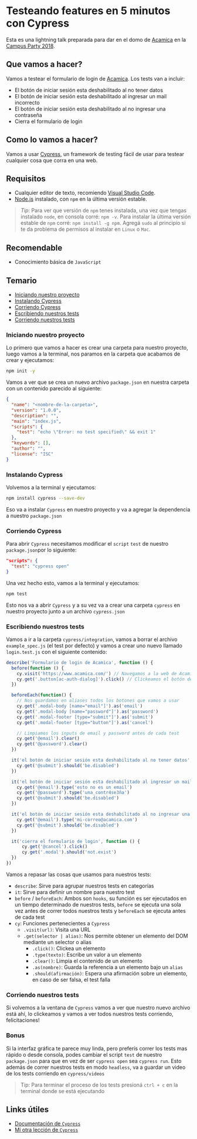 # Testeando features en 5 minutos con Cypress
Esta es una lightning talk preparada para dar en el domo de [Acamica](https://acamica.com.ar) en la [Campus Party 2018](http://argentina.campus-party.org/).

## Que vamos a hacer?
Vamos a testear el formulario de login de [Acamica](https://www.acamica.com). Los tests van a incluir:
* El botón de iniciar sesión esta deshabilitado al no tener datos
* El botón de iniciar sesión esta deshabilitado al ingresar un mail incorrecto
* El botón de iniciar sesión esta deshabilitado al no ingresar una contraseña
* Cierra el formulario de login

## Como lo vamos a hacer?
Vamos a usar [Cypress](https://cypress.io), un framework de testing fácil de usar para testear cualquier cosa que corra en una web.

## Requisitos
* Cualquier editor de texto, recomiendo [Visual Studio Code](https://code.visualstudio.com/).
* [Node.js](https://nodejs.org/es/) instalado, con `npm` en la última versión estable.

> *Tip*: Para ver que versión de `npm` tenes instalada, una vez que tengas instalado `node`, en consola corré: `npm -v`.
> Para instalar la última versión estable de `npm` corré: `npm install -g npm`.
> Agregá `sudo` al principio si te da problema de permisos al instalar en `Linux` o `Mac`.

## Recomendable
* Conocimiento básica de `JavaScript`

## Temario
* [Iniciando nuestro proyecto](#iniciando-nuestro-proyecto)
* [Instalando Cypress](#instalando-cypress)
* [Corriendo Cypress](#corriendo-cypress)
* [Escribiendo nuestros tests](#escribiendo-nuestros-tests)
* [Corriendo nuestros tests](#corriendo-nuestros-tests)

### Iniciando nuestro proyecto
Lo primero que vamos a hacer es crear una carpeta para nuestro proyecto, luego vamos a la terminal, nos paramos en la carpeta que acabamos de crear y ejecutamos:
```bash
npm init -y
```
Vamos a ver que se crea un nuevo archivo `package.json` en nuestra carpeta con un contenido parecido al siguiente:
```json
{
  "name": "<nombre-de-la-carpeta>",
  "version": "1.0.0",
  "description": "",
  "main": "index.js",
  "scripts": {
    "test": "echo \"Error: no test specified\" && exit 1"
  },
  "keywords": [],
  "author": "",
  "license": "ISC"
}
```

### Instalando Cypress
Volvemos a la terminal y ejecutamos:
```bash
npm install cypress --save-dev
```
Eso va a instalar `Cypress` en nuestro proyecto y va a agregar la dependencia a nuestro `package.json`

### Corriendo Cypress
Para abrir `Cypress` necesitamos modificar el `script` `test` de nuestro `package.json`por lo siguiente:
```json
"scripts": {
  "test": "cypress open"
}
```
Una vez hecho esto, vamos a la terminal y ejecutamos:
```bash
npm test
```
Esto nos va a abrir `Cypress` y a su vez va a crear una carpeta `cypress` en nuestro proyecto junto a un archivo `cypress.json`

### Escribiendo nuestros tests
Vamos a ir a la carpeta `cypress/integration`, vamos a borrar el archivo `example_spec.js` (el test por defecto) y vamos a crear uno nuevo llamado `login.test.js` con el siguiente contenido:

```javascript
describe('Formulario de login de Acamica', function () {
  before(function () {
    cy.visit('https://www.acamica.com/') // Navegamos a la web de Acamica
    cy.get('.button[ac-auth-dialog]').click() // Clickeamos el botón de login para mostrar el modal
  })

  beforeEach(function() {
    // Nos guardamos en aliases todos los botones que vamos a usar
    cy.get('.modal-body [name="email"]').as('email')
    cy.get('.modal-body [name="password"]').as('password')
    cy.get('.modal-footer [type="submit"]').as('submit')
    cy.get('.modal-footer [type="button"]').as('cancel')

    // Limpiamos los inputs de email y password antes de cada test
    cy.get('@email').clear()
    cy.get('@password').clear()
  })

  it('el botón de iniciar sesión esta deshabilitado al no tener datos', function () {
    cy.get('@submit').should('be.disabled')
  })

  it('el botón de iniciar sesión esta deshabilitado al ingresar un mail incorrecto', function () {
    cy.get('@email').type('esto no es un email')
    cy.get('@password').type('una_contr4se3ña')
    cy.get('@submit').should('be.disabled')
  })

  it('el botón de iniciar sesión esta deshabilitado al no ingresar una contraseña', function () {
    cy.get('@email').type('mi-correo@acamica.com')
    cy.get('@submit').should('be.disabled')
  })

  it('cierra el formulario de login', function () {
      cy.get('@cancel').click()
      cy.get('.modal').should('not.exist')
  })
})
```

Vamos a repasar las cosas que usamos para nuestros tests:
* `describe`: Sirve para agrupar nuestros tests en categorías
* `it`: Sirve para definir un nombre para nuestro test
* `before` / `beforeEach`: Ambos son `hooks`, su función es ser ejecutados en un tiempo determinado de nuestros tests, `before` se ejecuta una sola vez antes de correr todos nuestros tests y `beforeEach` se ejecuta antes de cada test
* `cy`: Funciones pertenecientes a `Cypress`
  * `.visit(url)`: Visita una URL
  * `.get(selector | alias)`: Nos permite obtener un elemento del DOM mediante un selector o alias
    * `.click()`: Clickea un elemento
    * `.type(texto)`: Escribe un valor a un elemento
    * `.clear()`: Limpia el contenido de un elemento
    * `.as(nombre)`: Guarda la referencia a un elemento bajo un `alias`
    * `.should(afirmación)`: Espera una afirmación sobre un elemento, en caso de ser falsa, el test falla

### Corriendo nuestros tests
Si volvemos a la ventana de `Cypress` vamos a ver que nuestro nuevo archivo está ahí, lo clickeamos y vamos a ver todos nuestros tests corriendo, felicitaciones!

### Bonus
Si la interfaz gráfica te parece muy linda, pero preferís correr los tests mas rápido o desde consola, podes cambiar el script `test` de nuestro `package.json` para que en vez de ser `cypress open` sea `cypress run`. Esto además de correr nuestros tests en modo `headless`, va a guardar un video de los tests corriendo en `cypress/videos`
> Tip: Para terminar el proceso de los tests presioná `ctrl + c` en la terminal donde se está ejecutando

## Links útiles
* [Documentación de `Cypress`](https://docs.cypress.io/api/introduction/api.html)
* [Mi otra lección de `Cypress`](https://github.com/goncy/cypress-lesson)
